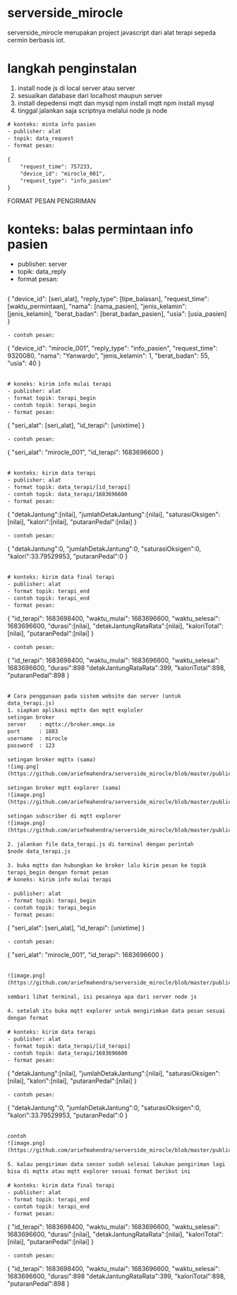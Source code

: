 # serverside_mirocle

serverside_mirocle merupakan project javascript dari alat terapi sepeda cermin berbasis iot.

# langkah penginstalan
1. install node js di local server atau server 
2. sesuaikan database dari localhost maupun server 
3. install depedensi mqtt dan mysql 
  npm install mqtt
  npm install mysql
4. tinggal jalankan saja scriptnya melalui node js 
  node <nama file.js>

```
# konteks: minta info pasien
- publisher: alat 
- topik: data_request
- format pesan: 

{
    "request_time": 757233,
    "device_id": "mirocle_001",
    "request_type": "info_pasien"
}
  ```
  
FORMAT PESAN PENGIRIMAN 

# konteks: balas permintaan info pasien
- publisher: server
- topik: data_reply
- format pesan:
  ```
{
  "device_id": [seri_alat],
  "reply_type": [tipe_balasan],
  "request_time": [waktu_permintaan],
  "nama": [nama_pasien],
  "jenis_kelamin": [jenis_kelamin],
  "berat_badan": [berat_badan_pasien],
  "usia": [usia_pasien]
}
  ```
- contoh pesan:
  ```
{
  "device_id": "mirocle_001",
  "reply_type": "info_pasien",
  "request_time": 9320080,
  "nama": "Yanwardo",
  "jenis_kelamin": 1,
  "berat_badan": 55,
  "usia": 40
}
  ```

# koneks: kirim info mulai terapi
- publisher: alat
- format topik: terapi_begin 
- contoh topik: terapi_begin
- format pesan: 
  ```
{
    "seri_alat": [seri_alat],
    "id_terapi": [unixtime]
}
  ```
- contoh pesan: 
  ```
{
    "seri_alat": "mirocle_001",
    "id_terapi": 1683696600
}
  ```

# konteks: kirim data terapi
- publisher: alat
- format topik: data_terapi/[id_terapi]
- contoh topik: data_terapi/1683696600
- format pesan: 
  ```
{
    "detakJantung":[nilai],
    "jumlahDetakJantung":[nilai],
    "saturasiOksigen":[nilai],
    "kalori":[nilai],
    "putaranPedal":[nilai]
}
  ```
- contoh pesan:
  ```
{
    "detakJantung":0,
    "jumlahDetakJantung":0,
    "saturasiOksigen":0,
    "kalori":33.79529953,
    "putaranPedal":0
}
  ```

# konteks: kirim data final terapi
- publisher: alat
- format topik: terapi_end
- contoh topik: terapi_end
- format pesan: 
  ```
{
   "id_terapi": 1683698400,
    "waktu_mulai": 1683696600,
    "waktu_selesai": 1683696600,
    "durasi":[nilai],
    "detakJantungRataRata":[nilai],
    "kaloriTotal":[nilai],
    "putaranPedal":[nilai]
}
  ```
- contoh pesan:
  ```
{
    "id_terapi": 1683698400,
    "waktu_mulai": 1683696600,
    "waktu_selesai": 1683696600,
    "durasi":898
    "detakJantungRataRata":399,
    "kaloriTotal":898,
    "putaranPedal":898
}
  ```

# Cara penggunaan pada sistem website dan server (untuk data_terapi.js)
1. siapkan aplikasi mqttx dan mqtt exploler 
setingan broker
server    : mqttx://broker.emqx.io
port      : 1883
username  : mirocle
password  : 123
  
setingan broker mqttx (sama)
![img.png](https://github.com/ariefmahendra/serverside_mirocle/blob/master/public/setingan%20mqttx.png)
  
setingan broker mqtt explorer (sama)
![image.png](https://github.com/ariefmahendra/serverside_mirocle/blob/master/public/setting%20mqtt%20exloler.png)
  
setingan subscriber di mqtt explorer 
![image.png](https://github.com/ariefmahendra/serverside_mirocle/blob/master/public/setting%20mqtt%20explorer%201.png)
  
2. jalankan file data_terapi.js di terminal dengan perintah 
$node data_terapi.js
  
3. buka mqttx dan hubungkan ke broker lalu kirim pesan ke topik terapi_begin dengan format pesan 
# koneks: kirim info mulai terapi
  
- publisher: alat
- format topik: terapi_begin 
- contoh topik: terapi_begin
- format pesan: 
  ```
{
    "seri_alat": [seri_alat],
    "id_terapi": [unixtime]
}
  ```
- contoh pesan: 
  ```
{
    "seri_alat": "mirocle_001",
    "id_terapi": 1683696600
}
  ```

![image.png](https://github.com/ariefmahendra/serverside_mirocle/blob/master/public/pengiriman%20pesan%20mqttx.png)
  
sembari lihat terminal, isi pesannya apa dari server node js

4. setelah itu buka mqtt explorer untuk mengirimkan data pesan sesuai dengan format 

# konteks: kirim data terapi
- publisher: alat
- format topik: data_terapi/[id_terapi]
- contoh topik: data_terapi/1683696600
- format pesan:
 ```
{
    "detakJantung":[nilai],
    "jumlahDetakJantung":[nilai],
    "saturasiOksigen":[nilai],
    "kalori":[nilai],
    "putaranPedal":[nilai]
}
```
- contoh pesan:
```
{
    "detakJantung":0,
    "jumlahDetakJantung":0,
    "saturasiOksigen":0,
    "kalori":33.79529953,
    "putaranPedal":0
}
```

contoh 
![image.png](https://github.com/ariefmahendra/serverside_mirocle/blob/master/public/ngirim%20pesan%20mqtt%20explorer.png)
  
5. kalau pengiriman data sensor sudah selesai lakukan pengiriman lagi bisa di mqttx atau mqtt explorer sesuai format berikut ini 
  
# konteks: kirim data final terapi
- publisher: alat
- format topik: terapi_end
- contoh topik: terapi_end
- format pesan: 
```
{
   "id_terapi": 1683698400,
    "waktu_mulai": 1683696600,
    "waktu_selesai": 1683696600,
    "durasi":[nilai],
    "detakJantungRataRata":[nilai],
    "kaloriTotal":[nilai],
    "putaranPedal":[nilai]
}
```
- contoh pesan:
```
{
    "id_terapi": 1683698400,
    "waktu_mulai": 1683696600,
    "waktu_selesai": 1683696600,
    "durasi":898
    "detakJantungRataRata":399,
    "kaloriTotal":898,
    "putaranPedal":898
}
```
  
